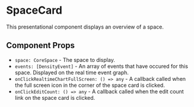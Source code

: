 # SpaceCard

This presentational component displays an overview of a space.

## Component Props
- `space: CoreSpace` - The space to display.
- `events: [DensityEvent]` - An array of events that have occured for this space. Displayed on the
  real time event graph.
- `onClickRealtimeChartFullScreen: () => any` - A callback called when the full screen icon in the
  corner of the space card is clicked.
- `onClickEditCount: () => any` - A callback called when the edit count link on the space card is
  clicked.
